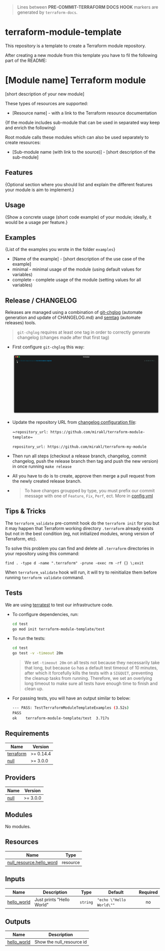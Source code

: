 
> Lines between **PRE-COMMIT-TERRAFORM DOCS HOOK** markers are generated by `terraform-docs`.

# terraform-module-template

This repository is a template to create a Terraform module repository.

After creating a new module from this template you have to fil the following part of the README:

# [Module name] Terraform module

[short description of your new module]

These types of resources are supported:

* [Resource name] - with a link to the Terraform resource documentation

{If the module includes sub-module that can be used in separated way keep and enrich the following}

Root module calls these modules which can also be used separately to create resources:

* [Sub-module name (with link to the source)] - [short description of the sub-module]

## Features

{Optional section where you should list and explain the different features your module is aim to implement.}

## Usage

{Show a concrete usage (short code example) of your module; ideally, it would be a usage per feature.}

## Examples

{List of the examples you wrote in the folder `examples`}

* [Name of the example] - [short description of the use case of the example]
* minimal - minimal usage of the module (using default values for variables)
* complete - complete usage of the module (setting values for all variables)

## Release / CHANGELOG

Releases are managed using a combination of [git-chglog](https://github.com/git-chglog/git-chglog#installation) (automate generation and update of CHANGELOG.md) and [semtag](https://github.com/nico2sh/semtag#usage) (automate releases) tools.

> `git-chglog` requires at least one tag in order to correctly generate changelog (changes made after that first tag) 

* First configure `git-chglog` this way:
    
    ![git-chglog](img/git-chglog.gif)
* Update the repository URL from [changelog configuration file](.chglog/config.yml#L5):

  ~`repository_url: https://github.com/mirakl/terraform-module-template`~

  `repository_url: https://github.com/mirakl/terraform-my-module`

* Then run all steps (checkout a release branch, changelog, commit changelog, push the release branch then tag and push the new version) in once running `make release`

* All you have to do is to create, approve then merge a pull request from the newly created release branch.

* > To have changes groupped by type, you must prefix our commit message with one of `Feature`, `Fix`, `Perf`, ect. More in [config.yml](.chglog/config.yml#L11)

## Tips & Tricks

The `terraform_validate` pre-commit hook do the `terraform init` for you but it may happen that Terraform working directory `.terraform` already exists but not in the best condition (eg, not initialized modules, wrong version of Terraform, etc).

To solve this problem you can find and delete all `.terraform` directories in your repository using this command:

```shell
find . -type d -name ".terraform" -prune -exec rm -rf {} \;exit
```

When `terraform_validate` hook will run, it will try to reinitialize them before running `terraform validate` command.

## Tests

We are using [terratest](https://terratest.gruntwork.io) to test our infrastructure code.

* To configure dependencies, run:
  ```bash
  cd test
  go mod init terraform-module-template/test
  ```
* To run the tests:
  ```bash
  cd test
  go test -v -timeout 20m
  ```
  > We set `-timeout 20m` on all tests not because they necessarily take that long, but because `Go` has a default test timeout of 10 minutes, after which it forcefully kills the tests with a `SIGQUIT`, preventing the cleanup tasks from running. Therefore, we set an overlying long timeout to make sure all tests have enough time to finish and clean up.
* For passing tests, you will have an output similar to below:
  ```bash
  --- PASS: TestTerraformModuleTemplateExamples (3.52s)
  PASS
  ok  	terraform-module-template/test	3.717s
  ```

<!-- BEGINNING OF PRE-COMMIT-TERRAFORM DOCS HOOK -->
## Requirements

| Name | Version |
|------|---------|
| <a name="requirement_terraform"></a> [terraform](#requirement\_terraform) | >= 0.14.4 |
| <a name="requirement_null"></a> [null](#requirement\_null) | >= 3.0.0 |

## Providers

| Name | Version |
|------|---------|
| <a name="provider_null"></a> [null](#provider\_null) | >= 3.0.0 |

## Modules

No modules.

## Resources

| Name | Type |
|------|------|
| [null_resource.hello_word](https://registry.terraform.io/providers/hashicorp/null/latest/docs/resources/resource) | resource |

## Inputs

| Name | Description | Type | Default | Required |
|------|-------------|------|---------|:--------:|
| <a name="input_hello_world"></a> [hello\_world](#input\_hello\_world) | Just prints "Hello World" | `string` | `"echo \"Hello World\""` | no |

## Outputs

| Name | Description |
|------|-------------|
| <a name="output_hello_world"></a> [hello\_world](#output\_hello\_world) | Show the null\_resource id |
<!-- END OF PRE-COMMIT-TERRAFORM DOCS HOOK -->
